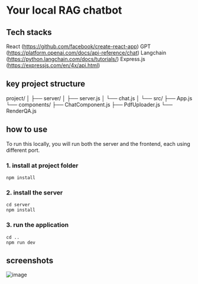 # Your local RAG chatbot
## Tech stacks
React (https://github.com/facebook/create-react-app)
GPT (https://platform.openai.com/docs/api-reference/chat)
Langchain (https://python.langchain.com/docs/tutorials/)
Express.js (https://expressjs.com/en/4x/api.html)


## key project structure

project/
│
├── server/
│ ├── server.js
│ └── chat.js
│
└── src/
  ├── App.js
  └── components/
    ├── ChatComponent.js
    ├── PdfUploader.js
    └── RenderQA.js

## how to use
To run this locally, you will run both the server and the frontend, each using different port.

### 1. install at project folder
```
npm install
```
### 2. install the server
```
cd server
npm install
```
### 3. run the application
```
cd ..
npm run dev
```
## screenshots
![image](https://github.com/user-attachments/assets/c03a172d-a336-427f-ad65-1d2483c65ae5)
